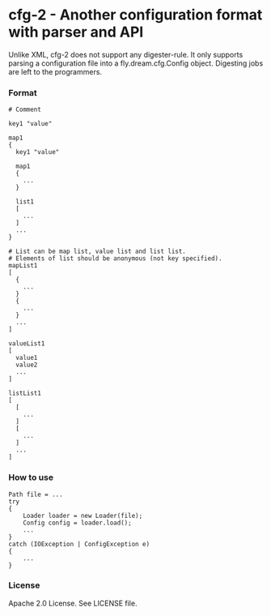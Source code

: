 # cfg-2 - Another configuration format with parser and API

Unlike XML, cfg-2 does not support any digester-rule. It only supports parsing a configuration file into a
fly.dream.cfg.Config object. Digesting jobs are left to the programmers.

### Format

    # Comment
    
    key1 "value"

    map1
    {
      key1 "value"
    
      map1
      {
        ...
      }
    
      list1
      [
        ...
      ]
      ...
    }
    
    # List can be map list, value list and list list.
    # Elements of list should be anonymous (not key specified).
    mapList1
    [
      {
        ...
      }
      {
        ...
      }
      ...
    ]
    
    valueList1
    [
      value1
      value2
      ...
    ]
    
    listList1
    [
      [
        ...
      ]
      [
        ...
      ]
      ...
    ]

### How to use

    Path file = ...
    try
    {
        Loader loader = new Loader(file);
        Config config = loader.load();
        ...
    }
    catch (IOException | ConfigException e)
    {
        ...
    }

### License

Apache 2.0 License. See LICENSE file.

